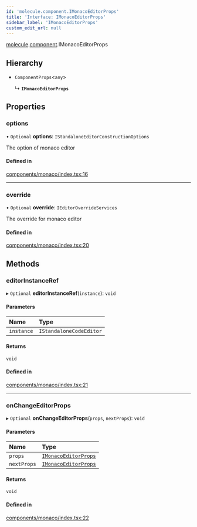 ```yaml
---
id: 'molecule.component.IMonacoEditorProps'
title: 'Interface: IMonacoEditorProps'
sidebar_label: 'IMonacoEditorProps'
custom_edit_url: null
---
```


[molecule](../namespaces/molecule).[component](../namespaces/molecule.component).IMonacoEditorProps

## Hierarchy

-   `ComponentProps`<`any`\>

    ↳ **`IMonacoEditorProps`**

## Properties

### options

• `Optional` **options**: `IStandaloneEditorConstructionOptions`

The option of monaco editor

#### Defined in

[components/monaco/index.tsx:16](https://github.com/DTStack/molecule/blob/ff1a27ef/src/components/monaco/index.tsx#L16)

---

### override

• `Optional` **override**: `IEditorOverrideServices`

The override for monaco editor

#### Defined in

[components/monaco/index.tsx:20](https://github.com/DTStack/molecule/blob/ff1a27ef/src/components/monaco/index.tsx#L20)

## Methods

### editorInstanceRef

▸ `Optional` **editorInstanceRef**(`instance`): `void`

#### Parameters

| Name       | Type                    |
| :--------- | :---------------------- |
| `instance` | `IStandaloneCodeEditor` |

#### Returns

`void`

#### Defined in

[components/monaco/index.tsx:21](https://github.com/DTStack/molecule/blob/ff1a27ef/src/components/monaco/index.tsx#L21)

---

### onChangeEditorProps

▸ `Optional` **onChangeEditorProps**(`props`, `nextProps`): `void`

#### Parameters

| Name        | Type                                                          |
| :---------- | :------------------------------------------------------------ |
| `props`     | [`IMonacoEditorProps`](molecule.component.IMonacoEditorProps) |
| `nextProps` | [`IMonacoEditorProps`](molecule.component.IMonacoEditorProps) |

#### Returns

`void`

#### Defined in

[components/monaco/index.tsx:22](https://github.com/DTStack/molecule/blob/ff1a27ef/src/components/monaco/index.tsx#L22)
